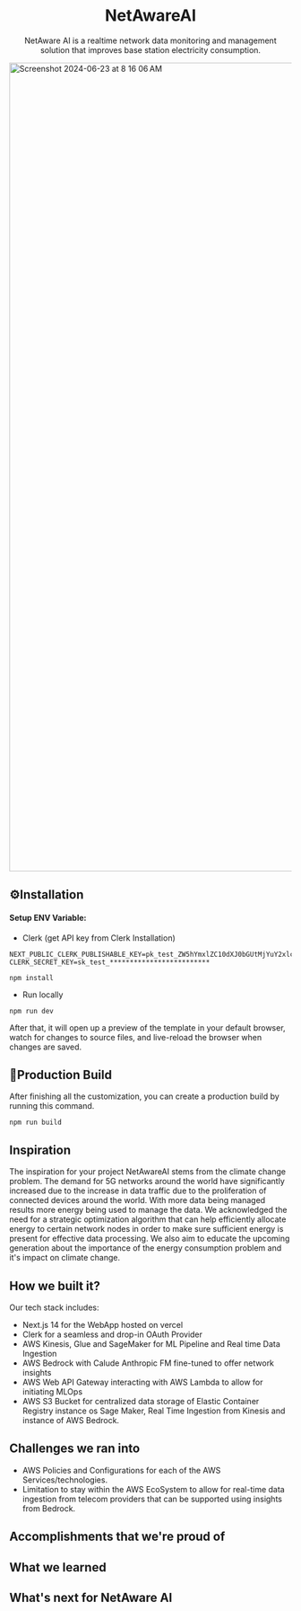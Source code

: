 <h1 align=center>NetAwareAI</h1>
<p align=center>NetAware AI is a realtime network data monitoring and management solution that improves base station electricity consumption.</p>

<img width="1440" alt="Screenshot 2024-06-23 at 8 16 06 AM" src="https://github.com/raj978/netaware-ai/assets/55466615/f021d15c-288c-4e2f-9958-5fba9f8fe916">

<!-- installation -->
## ⚙️Installation

#### Setup ENV Variable: 
- Clerk (get API key from Clerk Installation)
```
NEXT_PUBLIC_CLERK_PUBLISHABLE_KEY=pk_test_ZW5hYmxlZC10dXJ0bGUtMjYuY2xlcmsuYWNjb3VudHMuZGV2JA
CLERK_SECRET_KEY=sk_test_*************************
```

```
npm install
```

* Run locally

```
npm run dev
```

After that, it will open up a preview of the template in your default browser, watch for changes to source files, and live-reload the browser when changes are saved.

## 🔨Production Build

After finishing all the customization, you can create a production build by running this command.

```
npm run build
```

## Inspiration

The inspiration for your project NetAwareAI stems from the climate change problem. The demand for 5G networks around the world have significantly increased due to the increase in data traffic due to the proliferation of connected devices around the world. With more data being managed results more energy being used to manage the data. We acknowledged the need for a strategic optimization algorithm that can help efficiently allocate energy to certain network nodes in order to make sure sufficient energy is present for effective data processing. We also aim to educate the upcoming generation about the importance of the energy consumption problem and it's impact on climate change. 

## How we built it?
Our tech stack includes:
- Next.js 14 for the WebApp hosted on vercel
- Clerk for a seamless and drop-in OAuth Provider
- AWS Kinesis, Glue and SageMaker for ML Pipeline and Real time Data Ingestion
- AWS Bedrock with Calude Anthropic FM fine-tuned to offer network insights
- AWS Web API Gateway interacting with AWS Lambda to allow for initiating MLOps
- AWS S3 Bucket for centralized data storage of Elastic Container Registry instance os Sage Maker, Real Time Ingestion from Kinesis and instance of AWS Bedrock.

## Challenges we ran into
- AWS Policies and Configurations for each of the AWS Services/technologies.
- Limitation to stay within the AWS EcoSystem to allow for real-time data ingestion from telecom providers that can be supported using insights from Bedrock.

## Accomplishments that we're proud of

## What we learned

## What's next for NetAware AI
